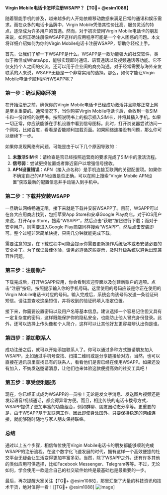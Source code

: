 **Virgin Mobile电话卡怎样注册WSAPP？【TG💪+ @esim1088】**

随着智能手机的普及，越来越多的人开始依赖移动数据来满足日常的通讯和娱乐需求。而在众多的电话卡品牌中，Virgin Mobile凭借其性价比高、服务灵活的特点，逐渐成为许多用户的首选。然而，对于初次使用Virgin Mobile电话卡的朋友来说，如何正确注册像WSAPP这样的应用程序可能是一个令人困惑的问题。本文将详细介绍如何为你的Virgin Mobile电话卡注册WSAPP，帮助你轻松上手。

首先，让我们了解一下WSAPP是什么。WSAPP是一款功能强大的社交软件，类似于微信或WhatsApp，能够实现即时通讯、语音通话以及视频通话等功能。它不仅支持个人之间的交流，还可以用于企业间的商务沟通。对于经常需要与海外亲友联系的人来说，WSAPP无疑是一个非常实用的选择。那么，如何才能让Virgin Mobile电话卡顺利运行WSAPP呢？

### **第一步：确认网络环境**

在开始注册之前，确保你的Virgin Mobile电话卡已经成功激活并且能够正常上网是至关重要的。通常情况下，当你购买Virgin Mobile电话卡后，会收到一张SIM卡和一份详细的说明书。按照说明书上的指示插入SIM卡，并将其插入手机。如果一切正常，你应该能够在手机设置中看到信号图标。此时，打开浏览器尝试访问一个网站，比如百度，看看是否能顺利加载页面。如果网络连接没有问题，那么你可以继续下一步。

如果你发现网络有问题，可能是由于以下几个原因导致的：
1. **未激活SIM卡**：请检查是否已经按照运营商的要求完成了SIM卡的激活流程。
2. **信号弱**：尝试更换位置或者靠近窗户以增强信号接收。
3. **APN设置错误**：APN（接入点名称）是手机连接互联网的关键配置项。如果你不确定自己的APN设置是否正确，可以在网上搜索“Virgin Mobile APN设置”获取最新的配置信息并手动输入到手机中。

### **第二步：下载并安装WSAPP**

一旦确认网络畅通无阻，接下来就是下载并安装WSAPP了。目前，WSAPP可以在各大应用商店找到，包括苹果App Store和安卓Google Play商店。对于iOS用户来说，打开App Store，搜索“WSAPP”，然后点击“获取”按钮进行下载；而对于安卓用户，则需要进入Google Play商店同样搜索“WSAPP”，然后点击安装即可。整个过程非常简单快捷，只需几分钟就能完成下载。

需要注意的是，在下载过程中可能会提示你需要更新操作系统版本或者安装必要的安全补丁。为了保证最佳体验，请务必遵循这些提示，及时升级系统以避免出现兼容性问题。

### **第三步：注册账户**

下载完成后，打开WSAPP应用，你会看到欢迎界面以及创建新账户的选项。点击“注册”按钮，按照提示输入你的手机号码。这里使用的号码应该是你正在使用的Virgin Mobile电话卡对应的号码。输入完成后，系统会向该号码发送一条验证码短信。请注意查收这条短信，并将收到的验证码填入指定位置。

接下来，你需要设置密码以及用户名等基本信息。建议选择一个容易记住但又具有一定复杂度的密码，这样既能保护你的隐私安全，也能防止他人冒充身份登录。此外，还可以选择上传头像和个人简介，这样可以让其他好友更容易辨认出你是谁。

### **第四步：添加联系人**

成功注册之后，就可以开始添加联系人了。你可以通过多种方式邀请朋友加入WSAPP，比如通过手机号查找、扫描二维码或是分享链接给对方。当然，也可以直接在通讯录里查找已有的联系人，看看他们是否已经在使用WSAPP。如果还没有加入，不妨发送邀请消息，让他们也来体验这款便捷高效的社交工具吧！

### **第五步：享受便利服务**

现在，你已经正式成为WSAPP的一员啦！无论是发文字消息、发送图片视频还是发起语音/视频通话，都变得异常方便。而且，相比传统的电话卡拨号方式，WSAPP提供了更加丰富的功能组合，例如群聊、朋友圈动态分享等。更重要的是，由于WSAPP基于互联网工作，因此即使身处国外，只要保持稳定的网络连接，就能够随时随地与家人朋友保持联络。

### **总结**

通过以上五个步骤，相信每位使用Virgin Mobile电话卡的朋友都能够顺利完成WSAPP的注册流程。在这个数字化飞速发展的时代，拥有这样一个高效便捷的社交平台无疑会让生活变得更加丰富多彩。当然，除了WSAPP之外，还有许多其他的类似应用可供选择，比如Facebook Messenger、Telegram等等。不过，无论如何，学会使用一款适合自己的社交软件始终是最基础也是最重要的一步。

最后，再次提醒大家关注【TG💪+ @esim1088】，那里汇聚了大量的科技资讯和技术干货，绝对值得一看！[[TG💪+ @esim1088] ![Image](https://i.postimg.cc/4NQfJmqS/Snipaste-2025-05-13-00-14-12.png)]